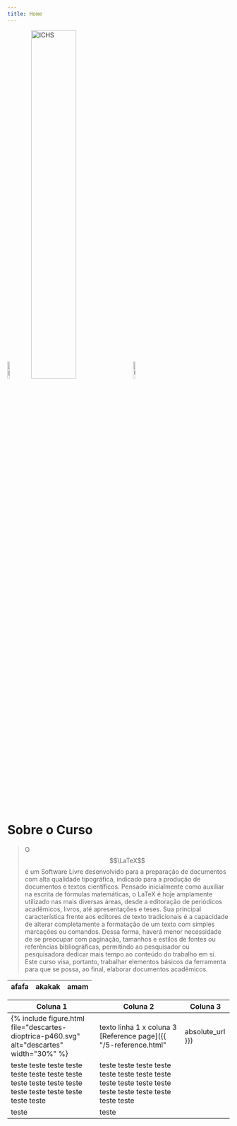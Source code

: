 ```yaml
---
title: Home
---
```


<div> 
    <img src="{{ '/images/logo-ichs.jpeg' | absolute_url }}" alt="ICHS" style="width:10%;" >
    <img src="{{ '/images/ichs2.jpg' | absolute_url }}" alt="ICHS" style="width:45%;" >
    <img src="{{ '/images/logo-universidade.jpg' | absolute_url }}" alt="UFOP" style="width:10%;" >
</div>

# Sobre o Curso

> O $$\LaTeX$$ é um Software Livre desenvolvido para a preparação de documentos com alta qualidade tipográfica, indicado para a produção de documentos e textos científicos. Pensado inicialmente como auxiliar na escrita de fórmulas matemáticas, o LaTeX é hoje amplamente utilizado nas mais diversas áreas, desde a editoração de periódicos acadêmicos, livros, até apresentações e teses. Sua principal característica frente aos editores de texto tradicionais é a capacidade de alterar completamente a formatação de um texto com simples marcações ou comandos. Dessa forma, haverá menor necessidade de se preocupar com paginação, tamanhos e estilos de fontes ou referências bibliográficas, permitindo ao pesquisador ou pesquisadora dedicar mais tempo ao conteúdo do trabalho em si. Este curso visa, portanto, trabalhar elementos básicos da ferramenta para que se possa, ao final, elaborar documentos acadêmicos.

| afafa | akakak | amam |
| ----- | ------ | ---- |

| Coluna 1                                                                                                    | Coluna 2                                                                                                    | Coluna 3         |
| ----------------------------------------------------------------------------------------------------------- | ----------------------------------------------------------------------------------------------------------- | ---------------- |
| {% include figure.html file="descartes-dioptrica-p460.svg" alt="descartes" width="30%" %}                   | texto linha 1 x coluna 3 [Reference page]({{ "/5-reference.html"                                            | absolute_url }}) |
| teste teste teste teste teste teste teste teste teste teste teste teste teste teste teste teste teste teste | teste teste teste teste teste teste teste teste teste teste teste teste teste teste teste teste teste teste |                  |
| teste                                                                                                       | teste                                                                                                       |                  |

